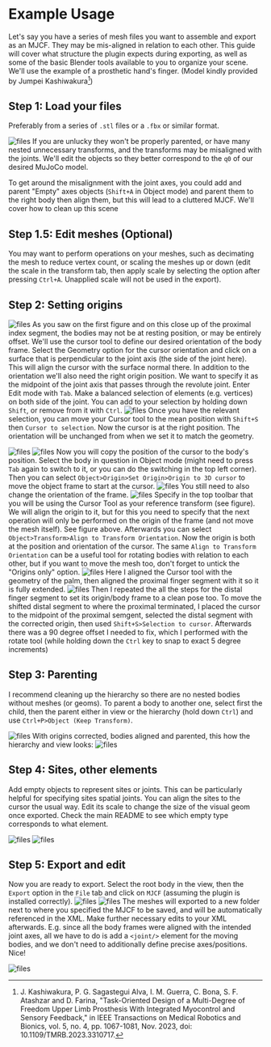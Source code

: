 # Example Usage
Let's say you have a series of mesh files you want to assemble and export as an MJCF. They may be mis-aligned in relation to each other. This guide will cover what structure the plugin expects during exporting, as well as some of the basic Blender tools available to you to organize your scene. We'll use the example of a prosthetic hand's finger. (Model kindly provided by Jumpei Kashiwakura[^1])

[^1]: J. Kashiwakura, P. G. Sagastegui Alva, I. M. Guerra, C. Bona, S. F. Atashzar and D. Farina, "Task-Oriented Design of a Multi-Degree of Freedom Upper Limb Prosthesis With Integrated Myocontrol and Sensory Feedback," in IEEE Transactions on Medical Robotics and Bionics, vol. 5, no. 4, pp. 1067-1081, Nov. 2023, doi: 10.1109/TMRB.2023.3310717.

## Step 1: Load your files
Preferably from a series of `.stl` files or a `.fbx` or similar format.

![files](./img/Step_1.jpg)
If you are unlucky they won't be properly parented, or have many nested unnecessary transforms, and the transforms may be misaligned with the joints. We'll edit the objects so they better correspond to the `q0` of our desired MuJoCo model.

To get around the misalignment with the joint axes, you could add and parent "Empty" axes objects (`Shift+A` in Object mode) and parent them to the right body then align them, but this will lead to a cluttered MJCF. We'll cover how to clean up this scene

## Step 1.5: Edit meshes (Optional)
You may want to perform operations on your meshes, such as decimating the mesh to reduce vertex count, or scaling the meshes up or down (edit the scale in the transform tab, then apply scale by selecting the option after pressing `Ctrl+A`. Unapplied scale will not be used in the export).
## Step 2: Setting origins
![files](./img/Step_2.jpg)
As you saw on the first figure and on this close up of the proximal index segment, the bodies may not be at resting position, or may be entirely offset. We'll use the cursor tool to define our desired orientation of the body frame. Select the Geometry option for the cursor orientation and click on a surface that is perpendicular to the joint axis (the side of the joint here). This will align the cursor with the surface normal there.
In addition to the orientation we'll also need the right origin position. We want to specify it as the midpoint of the joint axis that passes through the revolute joint. Enter Edit mode with `Tab`. Make a balanced selection of elements (e.g. vertices) on both side of the joint. You can add to your selection by holding down `Shift`, or remove from it with `Ctrl`.
![files](./img/Step_3.jpg)
Once you have the relevant selection, you can move your Cursor tool to the mean position with `Shift+S` then `Cursor to selection`. Now the cursor is at the right position. The orientation will be unchanged from when we set it to match the geometry. 

![files](./img/Step_4.jpg)
![files](./img/Step_5.jpg)
Now you will copy the position of the cursor to the body's position. Select the body in question in Object mode (might need to press `Tab` again to switch to it, or you can do the switching in the top left corner). Then you can select `Object>Origin>Set Origin>Origin to 3D cursor` to move the object frame to start at the cursor. 
![files](./img/Step_6.jpg)
You still need to also change the orientation of the frame.
![files](./img/Step_7.jpg)
Specify in the top toolbar that you will be using the Cursor Tool as your reference transform (see figure). We will align the origin to it, but for this you need to specify that the next operation will only be performed on the origin of the frame (and not move the mesh itself). See figure above. Afterwards you can select `Object>Transform>Align to Transform Orientation`. Now the origin is both at the position and orientation of the cursor. The same `Align to Transform Orientation` can be a useful tool for rotating bodies with relation to each other, but if you want to move the mesh too, don't forget to untick the "Origins only" option.
![files](./img/Step_8.jpg)
Here I aligned the Cursor tool with the geometry of the palm, then aligned the proximal finger segment with it so it is fully extended.
![files](./img/Step_9.jpg)
Then I repeated the all the steps for the distal finger segment to set its origin/body frame to a clean pose too. To move the shifted distal segment to where the proximal terminated, I placed the cursor to the midpoint of the proximal semgent, selected the distal segment with the corrected origin, then used `Shift+S>Selection to cursor`. Afterwards there was a 90 degree offset I needed to fix, which I performed with the rotate tool (while holding down the `Ctrl` key to snap to exact 5 degree increments)

## Step 3: Parenting
I recommend cleaning up the hierarchy so there are no nested bodies without meshes (or geoms). To parent a body to another one, select first the child, then the parent either in view or the hierarchy (hold down `Ctrl`) and use `Ctrl+P>Object (Keep Transform)`.

![files](./img/Step_10.jpg)
With origins corrected, bodies aligned and parented, this how the hierarchy and view looks:
![files](./img/Step_11.jpg)

## Step 4: Sites, other elements
Add empty objects to represent sites or joints. This can be particularly helpful for specifying sites spatial joints. You can align the sites to the cursor the usual way. Edit its scale to change the size of the visual geom once exported. Check the main README to see which empty type corresponds to what element.

![files](./img/Step_12.jpg)
![files](./img/Step_13.jpg)

## Step 5: Export and edit
Now you are ready to export. Select the root body in the view, then the `Export` option in the `File` tab and click on `MJCF` (assuming the plugin is installed correctly).
![files](./img/Step_14.jpg)
![files](./img/Step_15.jpg)
The meshes will exported to a new folder next to where you specified the MJCF to be saved, and will be automatically referenced in the XML.
Make further necessary edits to your XML afterwards. E.g. since all the body frames were aligned with the intended joint axes, all we have to do is add a `<joint/>` element for the moving bodies, and we don't need to additionally define precise axes/positions. Nice!

![files](./img/Step_16.jpg)